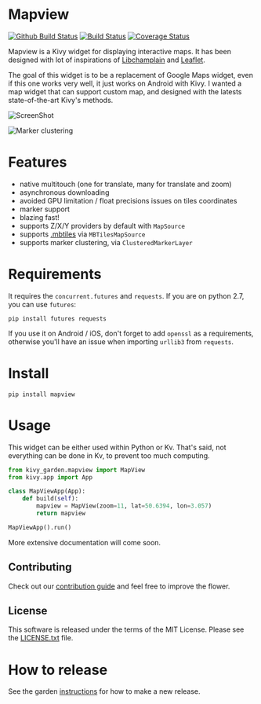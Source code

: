 # Mapview

[![Github Build Status](https://github.com/kivy-garden/mapview/workflows/Tests/badge.svg)](https://github.com/kivy-garden/mapview/actions?query=workflow%3ATests)
[![Build Status](https://travis-ci.com/kivy-garden/mapview.svg?branch=develop)](https://travis-ci.com/kivy-garden/mapview)
[![Coverage Status](https://coveralls.io/repos/github/kivy-garden/mapview/badge.svg?branch=develop)](https://coveralls.io/github/kivy-garden/mapview?branch=develop)

Mapview is a Kivy widget for displaying interactive maps. It has been
designed with lot of inspirations of
[Libchamplain](https://wiki.gnome.org/Projects/libchamplain) and
[Leaflet](http://leafletjs.com/).

The goal of this widget is to be a replacement of Google Maps widget,
even if this one works very well, it just works on Android with Kivy.
I wanted a map widget that can support custom map, and designed with
the latests state-of-the-art Kivy's methods.

![ScreenShot](https://cloud.githubusercontent.com/assets/37904/22764226/925c93ce-ee69-11e6-90ed-88123bfa731f.png)

![Marker clustering](https://cloud.githubusercontent.com/assets/37904/22764225/92516f12-ee69-11e6-99d5-6346e302766d.png)

# Features

* native multitouch (one for translate, many for translate and zoom)
* asynchronous downloading
* avoided GPU limitation / float precisions issues on tiles coordinates
* marker support
* blazing fast!
* supports Z/X/Y providers by default with `MapSource`
* supports [.mbtiles](http://mbtiles.org) via `MBTilesMapSource`
* supports marker clustering, via `ClusteredMarkerLayer`

# Requirements

It requires the `concurrent.futures` and `requests`. If you are on python 2.7,
you can use `futures`:

```
pip install futures requests
```

If you use it on Android / iOS, don't forget to add `openssl` as a requirements,
otherwise you'll have an issue when importing `urllib3` from `requests`.

# Install

```
pip install mapview
```

# Usage

This widget can be either used within Python or Kv. That's said, not
everything can be done in Kv, to prevent too much computing.

```python
from kivy_garden.mapview import MapView
from kivy.app import App

class MapViewApp(App):
    def build(self):
        mapview = MapView(zoom=11, lat=50.6394, lon=3.057)
        return mapview

MapViewApp().run()
```

More extensive documentation will come soon.


Contributing
--------------

Check out our [contribution guide](CONTRIBUTING.md) and feel free to improve the flower.

License
---------

This software is released under the terms of the MIT License.
Please see the [LICENSE.txt](LICENSE.txt) file.

How to release
===============

See the garden [instructions](https://kivy-garden.github.io/#makingareleaseforyourflower) for how to make a new release.
